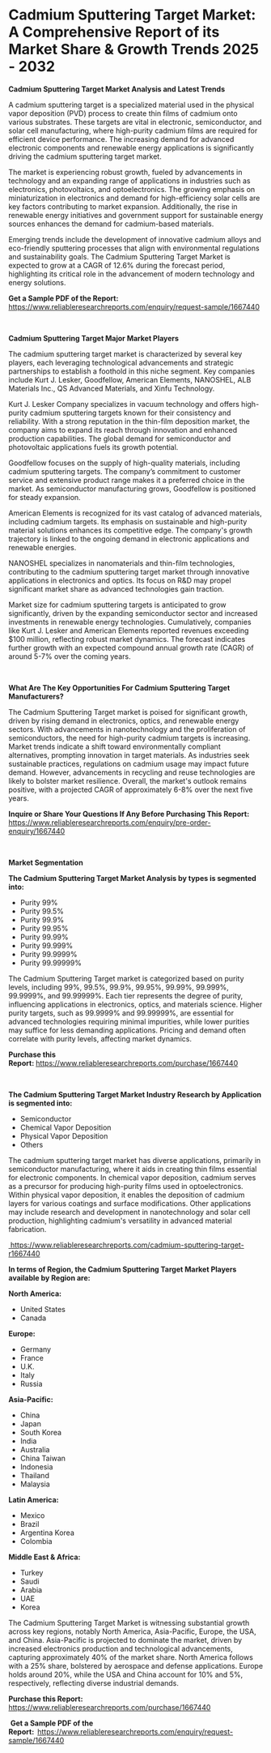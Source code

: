 <p><h1>Cadmium Sputtering Target Market: A Comprehensive Report of its Market Share & Growth Trends 2025 - 2032</h1></p><p><strong>Cadmium Sputtering Target Market Analysis and Latest Trends</strong></p>
<p><p>A cadmium sputtering target is a specialized material used in the physical vapor deposition (PVD) process to create thin films of cadmium onto various substrates. These targets are vital in electronic, semiconductor, and solar cell manufacturing, where high-purity cadmium films are required for efficient device performance. The increasing demand for advanced electronic components and renewable energy applications is significantly driving the cadmium sputtering target market.</p><p>The market is experiencing robust growth, fueled by advancements in technology and an expanding range of applications in industries such as electronics, photovoltaics, and optoelectronics. The growing emphasis on miniaturization in electronics and demand for high-efficiency solar cells are key factors contributing to market expansion. Additionally, the rise in renewable energy initiatives and government support for sustainable energy sources enhances the demand for cadmium-based materials.</p><p>Emerging trends include the development of innovative cadmium alloys and eco-friendly sputtering processes that align with environmental regulations and sustainability goals. The Cadmium Sputtering Target Market is expected to grow at a CAGR of 12.6% during the forecast period, highlighting its critical role in the advancement of modern technology and energy solutions.</p></p>
<p><strong>Get a Sample PDF of the Report:&nbsp;</strong> <a href="https://www.reliableresearchreports.com/enquiry/request-sample/1667440?utm_campaign=3220&utm_medium=2&utm_source=Github&utm_content=ia&utm_term=18042025&utm_id=cadmium-sputtering-target">https://www.reliableresearchreports.com/enquiry/request-sample/1667440</a></p>
<p>&nbsp;</p>
<p><strong>Cadmium Sputtering Target Major Market Players</strong></p>
<p><p>The cadmium sputtering target market is characterized by several key players, each leveraging technological advancements and strategic partnerships to establish a foothold in this niche segment. Key companies include Kurt J. Lesker, Goodfellow, American Elements, NANOSHEL, ALB Materials Inc., QS Advanced Materials, and Xinfu Technology.</p><p>Kurt J. Lesker Company specializes in vacuum technology and offers high-purity cadmium sputtering targets known for their consistency and reliability. With a strong reputation in the thin-film deposition market, the company aims to expand its reach through innovation and enhanced production capabilities. The global demand for semiconductor and photovoltaic applications fuels its growth potential.</p><p>Goodfellow focuses on the supply of high-quality materials, including cadmium sputtering targets. The company’s commitment to customer service and extensive product range makes it a preferred choice in the market. As semiconductor manufacturing grows, Goodfellow is positioned for steady expansion.</p><p>American Elements is recognized for its vast catalog of advanced materials, including cadmium targets. Its emphasis on sustainable and high-purity material solutions enhances its competitive edge. The company's growth trajectory is linked to the ongoing demand in electronic applications and renewable energies.</p><p>NANOSHEL specializes in nanomaterials and thin-film technologies, contributing to the cadmium sputtering target market through innovative applications in electronics and optics. Its focus on R&D may propel significant market share as advanced technologies gain traction.</p><p>Market size for cadmium sputtering targets is anticipated to grow significantly, driven by the expanding semiconductor sector and increased investments in renewable energy technologies. Cumulatively, companies like Kurt J. Lesker and American Elements reported revenues exceeding $100 million, reflecting robust market dynamics. The forecast indicates further growth with an expected compound annual growth rate (CAGR) of around 5-7% over the coming years.</p></p>
<p>&nbsp;</p>
<p><strong>What Are The Key Opportunities For Cadmium Sputtering Target Manufacturers?</strong></p>
<p><p>The Cadmium Sputtering Target market is poised for significant growth, driven by rising demand in electronics, optics, and renewable energy sectors. With advancements in nanotechnology and the proliferation of semiconductors, the need for high-purity cadmium targets is increasing. Market trends indicate a shift toward environmentally compliant alternatives, prompting innovation in target materials. As industries seek sustainable practices, regulations on cadmium usage may impact future demand. However, advancements in recycling and reuse technologies are likely to bolster market resilience. Overall, the market's outlook remains positive, with a projected CAGR of approximately 6-8% over the next five years.</p></p>
<p><strong>Inquire or Share Your Questions If Any Before Purchasing This Report:</strong> <a href="https://www.reliableresearchreports.com/enquiry/pre-order-enquiry/1667440?utm_campaign=3220&utm_medium=2&utm_source=Github&utm_content=ia&utm_term=18042025&utm_id=cadmium-sputtering-target">https://www.reliableresearchreports.com/enquiry/pre-order-enquiry/1667440</a></p>
<p>&nbsp;</p>
<p><strong>Market Segmentation</strong></p>
<p><strong>The Cadmium Sputtering Target Market Analysis by types is segmented into:</strong></p>
<p><ul><li>Purity 99%</li><li>Purity 99.5%</li><li>Purity 99.9%</li><li>Purity 99.95%</li><li>Purity 99.99%</li><li>Purity 99.999%</li><li>Purity 99.9999%</li><li>Purity 99.99999%</li></ul></p>
<p><p>The Cadmium Sputtering Target market is categorized based on purity levels, including 99%, 99.5%, 99.9%, 99.95%, 99.99%, 99.999%, 99.9999%, and 99.99999%. Each tier represents the degree of purity, influencing applications in electronics, optics, and materials science. Higher purity targets, such as 99.9999% and 99.99999%, are essential for advanced technologies requiring minimal impurities, while lower purities may suffice for less demanding applications. Pricing and demand often correlate with purity levels, affecting market dynamics.</p></p>
<p><strong>Purchase this Report:&nbsp;</strong><a href="https://www.reliableresearchreports.com/purchase/1667440?utm_campaign=3220&utm_medium=2&utm_source=Github&utm_content=ia&utm_term=18042025&utm_id=cadmium-sputtering-target">https://www.reliableresearchreports.com/purchase/1667440</a></p>
<p>&nbsp;</p>
<p><strong>The Cadmium Sputtering Target Market Industry Research by Application is segmented into:</strong></p>
<p><ul><li>Semiconductor</li><li>Chemical Vapor Deposition</li><li>Physical Vapor Deposition</li><li>Others</li></ul></p>
<p><p>The cadmium sputtering target market has diverse applications, primarily in semiconductor manufacturing, where it aids in creating thin films essential for electronic components. In chemical vapor deposition, cadmium serves as a precursor for producing high-purity films used in optoelectronics. Within physical vapor deposition, it enables the deposition of cadmium layers for various coatings and surface modifications. Other applications may include research and development in nanotechnology and solar cell production, highlighting cadmium's versatility in advanced material fabrication.</p></p>
<p><a href="https://www.reliableresearchreports.com/cadmium-sputtering-target-r1667440?utm_campaign=3220&utm_medium=2&utm_source=Github&utm_content=ia&utm_term=18042025&utm_id=cadmium-sputtering-target">&nbsp;https://www.reliableresearchreports.com/cadmium-sputtering-target-r1667440</a></p>
<p><strong>In terms of Region, the Cadmium Sputtering Target Market Players available by Region are:</strong></p>
<p>
    <p> <strong> North America: </strong>
        <ul>
            <li>United States</li>
            <li>Canada</li>
        </ul>
        </p> 
    <p> <strong> Europe: </strong>
        <ul>
            <li>Germany</li>
            <li>France</li>
            <li>U.K.</li>
            <li>Italy</li>
            <li>Russia</li>
        </ul>
        </p> 
    <p> <strong> Asia-Pacific: </strong>
        <ul>
            <li>China</li>
            <li>Japan</li>
            <li>South Korea</li>
            <li>India</li>
            <li>Australia</li>
            <li>China Taiwan</li>
            <li>Indonesia</li>
            <li>Thailand</li>
            <li>Malaysia</li>
        </ul>
        </p> 
    <p> <strong> Latin America: </strong>
        <ul>
            <li>Mexico</li>
            <li>Brazil</li>
            <li>Argentina Korea</li>
            <li>Colombia</li>
        </ul>
        </p> 
    <p> <strong> Middle East & Africa: </strong>
        <ul>
            <li>Turkey</li>
            <li>Saudi</li>
            <li>Arabia</li>
            <li>UAE</li>
            <li>Korea</li>
        </ul>
    </p>
    </p>
<p><p>The Cadmium Sputtering Target Market is witnessing substantial growth across key regions, notably North America, Asia-Pacific, Europe, the USA, and China. Asia-Pacific is projected to dominate the market, driven by increased electronics production and technological advancements, capturing approximately 40% of the market share. North America follows with a 25% share, bolstered by aerospace and defense applications. Europe holds around 20%, while the USA and China account for 10% and 5%, respectively, reflecting diverse industrial demands.</p></p>
<p><strong>Purchase this Report: </strong><a href="https://www.reliableresearchreports.com/purchase/1667440?utm_campaign=3220&utm_medium=2&utm_source=Github&utm_content=ia&utm_term=18042025&utm_id=cadmium-sputtering-target">https://www.reliableresearchreports.com/purchase/1667440</a></p>
<p>&nbsp;<strong>Get a Sample PDF of the Report:&nbsp;&nbsp;</strong><a href="https://www.reliableresearchreports.com/enquiry/request-sample/1667440?utm_campaign=3220&utm_medium=2&utm_source=Github&utm_content=ia&utm_term=18042025&utm_id=cadmium-sputtering-target">https://www.reliableresearchreports.com/enquiry/request-sample/1667440</a></p>
<p><strong></strong></p>
<p><p></p><p></p><p></p></p>
